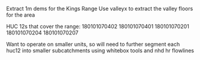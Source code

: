 Extract 1m dems for the Kings Range
Use valleyx to extract the valley floors for the area

HUC 12s that cover the range:
180101070402
180101070401
180101070201
180101070204
180101070207

Want to operate on smaller units, so will need to further segment each huc12
into smaller subcatchments using whitebox tools and nhd hr flowlines

